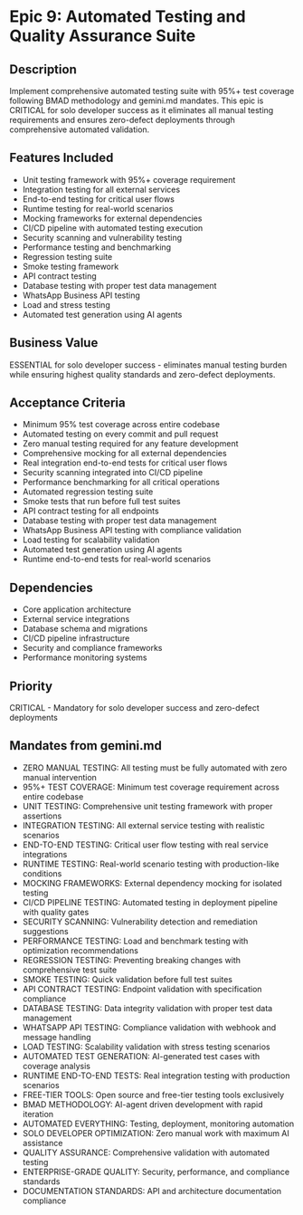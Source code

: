 # Epic 9: Automated Testing and Quality Assurance Suite

## Description
Implement comprehensive automated testing suite with 95%+ test coverage following BMAD methodology and gemini.md mandates. This epic is CRITICAL for solo developer success as it eliminates all manual testing requirements and ensures zero-defect deployments through comprehensive automated validation.

## Features Included
- Unit testing framework with 95%+ coverage requirement
- Integration testing for all external services
- End-to-end testing for critical user flows
- Runtime testing for real-world scenarios
- Mocking frameworks for external dependencies
- CI/CD pipeline with automated testing execution
- Security scanning and vulnerability testing
- Performance testing and benchmarking
- Regression testing suite
- Smoke testing framework
- API contract testing
- Database testing with proper test data management
- WhatsApp Business API testing
- Load and stress testing
- Automated test generation using AI agents

## Business Value
ESSENTIAL for solo developer success - eliminates manual testing burden while ensuring highest quality standards and zero-defect deployments.

## Acceptance Criteria
- Minimum 95% test coverage across entire codebase
- Automated testing on every commit and pull request
- Zero manual testing required for any feature development
- Comprehensive mocking for all external dependencies
- Real integration end-to-end tests for critical user flows
- Security scanning integrated into CI/CD pipeline
- Performance benchmarking for all critical operations
- Automated regression testing suite
- Smoke tests that run before full test suites
- API contract testing for all endpoints
- Database testing with proper test data management
- WhatsApp Business API testing with compliance validation
- Load testing for scalability validation
- Automated test generation using AI agents
- Runtime end-to-end tests for real-world scenarios

## Dependencies
- Core application architecture
- External service integrations
- Database schema and migrations
- CI/CD pipeline infrastructure
- Security and compliance frameworks
- Performance monitoring systems

## Priority
CRITICAL - Mandatory for solo developer success and zero-defect deployments

## Mandates from gemini.md
- ZERO MANUAL TESTING: All testing must be fully automated with zero manual intervention
- 95%+ TEST COVERAGE: Minimum test coverage requirement across entire codebase
- UNIT TESTING: Comprehensive unit testing framework with proper assertions
- INTEGRATION TESTING: All external service testing with realistic scenarios
- END-TO-END TESTING: Critical user flow testing with real service integrations
- RUNTIME TESTING: Real-world scenario testing with production-like conditions
- MOCKING FRAMEWORKS: External dependency mocking for isolated testing
- CI/CD PIPELINE TESTING: Automated testing in deployment pipeline with quality gates
- SECURITY SCANNING: Vulnerability detection and remediation suggestions
- PERFORMANCE TESTING: Load and benchmark testing with optimization recommendations
- REGRESSION TESTING: Preventing breaking changes with comprehensive test suite
- SMOKE TESTING: Quick validation before full test suites
- API CONTRACT TESTING: Endpoint validation with specification compliance
- DATABASE TESTING: Data integrity validation with proper test data management
- WHATSAPP API TESTING: Compliance validation with webhook and message handling
- LOAD TESTING: Scalability validation with stress testing scenarios
- AUTOMATED TEST GENERATION: AI-generated test cases with coverage analysis
- RUNTIME END-TO-END TESTS: Real integration testing with production scenarios
- FREE-TIER TOOLS: Open source and free-tier testing tools exclusively
- BMAD METHODOLOGY: AI-agent driven development with rapid iteration
- AUTOMATED EVERYTHING: Testing, deployment, monitoring automation
- SOLO DEVELOPER OPTIMIZATION: Zero manual work with maximum AI assistance
- QUALITY ASSURANCE: Comprehensive validation with automated testing
- ENTERPRISE-GRADE QUALITY: Security, performance, and compliance standards
- DOCUMENTATION STANDARDS: API and architecture documentation compliance